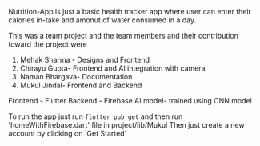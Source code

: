 Nutrition-App is just a basic health tracker app where user can enter their calories in-take and amonut of water consumed in a day.

This was a team project and the team members and their contribution toward the project were
  1. Mehak Sharma - Designs and Frontend
  2. Chirayu Gupta- Frontend and AI integration with camera
  3. Naman Bhargava- Documentation 
  4. Mukul Jindal- Frontend and Backend
  
Frontend - Flutter
Backend - Firebase
AI model- trained using CNN model


To run the app just run `flutter pub get` and then run 'homeWithFirebase.dart' file in project/lib/Mukul
  Then just create a new account by clicking on 'Get Started' 
